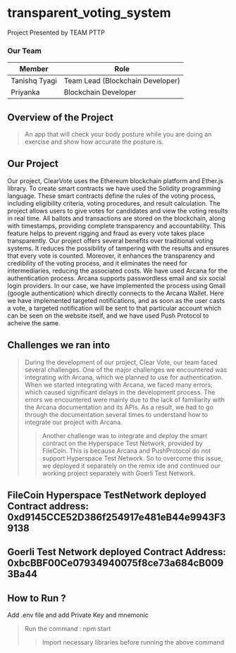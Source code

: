 # transparent_voting_system
Project Presented by TEAM PTTP
### Our Team
Member | Role
------------- | -------------
Tanishq Tyagi   | Team Lead (Blockchain Developer)
Priyanka  |  Blockchain Developer


##  Overview of the Project

>An app that will check your body posture while you are doing an exercise and show how accurate the posture is.

##  Our Project

Our project, ClearVote uses the Ethereum blockchain platform and Ether.js library. To create smart contracts we have used the Solidity programming language. These smart contracts define the rules of the voting process, including eligibility criteria, voting procedures, and result calculation.
The project allows users to give votes for candidates and view the voting results in real time. All ballots and transactions are stored on the blockchain, along with timestamps, providing complete transparency and accountability. This feature helps to prevent rigging and fraud as every vote takes place transparently.
Our project offers several benefits over traditional voting systems. It reduces the possibility of tampering with the results and ensures that every vote is counted. Moreover, it enhances the transparency and credibility of the voting process, and it eliminates the need for intermediaries, reducing the associated costs.
We have used Arcana for the authentication process. Arcana supports passwordless email and six social login providers. In our case, we have implemented the process using Gmail (google authentication) which directly connects to the Arcana Wallet.
Here we have implemented targeted notifications, and as soon as the user casts a vote, a targeted notification will be sent to that particular account which can be seen on the website itself, and we have used Push Protocol to acheive the same.

## Challenges we ran into

>During the development of our project, Clear Vote, our team faced several challenges. One of the major challenges we encountered was integrating with Arcana, which we planned to use for authentication. When we started integrating with Arcana, we faced many errors, which caused significant delays in the development process. The errors we encountered were mainly due to the lack of familiarity with the Arcana documentation and its APIs. As a result, we had to go through the documentation several times to understand how to integrate our project with Arcana.
>> Another challenge was to integrate and deploy the smart contract on the Hyperspace Test Network, provided by FileCoin. This is because Arcana and PushProtocol do not support Hyperspace Test Network. So to overcome this issue, we deployed it separately on the remix ide and continued our working project separately with Goerli Test Network.

## FileCoin Hyperspace TestNetwork deployed Contract address: 0xd9145CCE52D386f254917e481eB44e9943F39138
## Goerli Test Network deployed Contract Address: 0xbcBBF00Ce07934940075f8ce73a684cB0093Ba44

## How to Run ?
Add .env file and add Private Key and mnemonic
> Run the command : npm start
>> Import necessary libraries before running the above command
